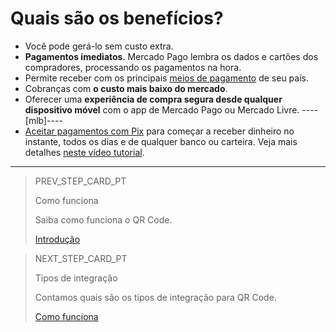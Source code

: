 # Quais são os benefícios?

* Você pode gerá-lo sem custo extra. 
* **Pagamentos imediatos**. Mercado Pago lembra os dados e cartões dos compradores, processando os pagamentos na hora. 
* Permite receber com os principais [meios de pagamento](https://www.mercadopago.com.br/ajuda/meios-de-pagamento-parcelamento_264) de seu país.
* Cobranças com **o custo mais baixo do mercado**.
* Oferecer uma **experiência de compra segura desde qualquer dispositivo móvel** com o app de Mercado Pago ou Mercado Livre.
----[mlb]----
* [Aceitar pagamentos com Pix](https://www.mercadopago.com.br/pix) para começar a receber dinheiro no instante, todos os dias e de qualquer banco ou carteira. Veja mais detalhes [neste vídeo tutorial](https://youtu.be/lEiw8npHan8?list=PLCazXKuqZp3g4WfhNlhsB3FL9-1z7gUny).
------------

> PREV_STEP_CARD_PT
>
> Como funciona
>
> Saiba como funciona o QR Code.
>
> [Introdução](https://www.mercadopago[FAKER][URL][DOMAIN]/developers/pt/guides/qr-code/introduction/how-it-works)


> NEXT_STEP_CARD_PT
>
> Tipos de integração
>
> Contamos quais são os tipos de integração para QR Code.
>
> [Como funciona](https://www.mercadopago[FAKER][URL][DOMAIN]/developers/pt/guides/qr-code/introduction/integration-types)
